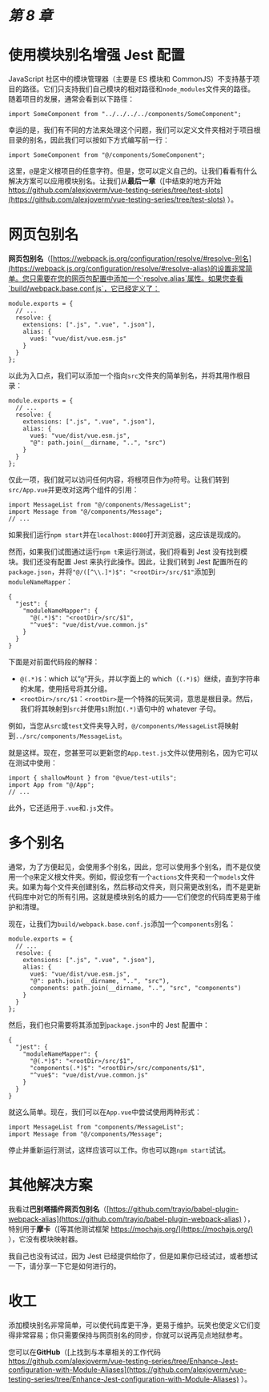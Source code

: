 # *第 8 章*

# 使用模块别名增强 Jest 配置

JavaScript 社区中的模块管理器（主要是 ES 模块和 CommonJS）不支持基于项目的路径。它们只支持我们自己模块的相对路径和`node_modules`文件夹的路径。随着项目的发展，通常会看到以下路径：

```
import SomeComponent from "../../../../components/SomeComponent";
```

幸运的是，我们有不同的方法来处理这个问题，我们可以定义文件夹相对于项目根目录的别名，因此我们可以按如下方式编写前一行：

```
import SomeComponent from "@/components/SomeComponent";
```

这里，`@`是定义根项目的任意字符。但是，您可以定义自己的。让我们看看有什么解决方案可以应用模块别名。让我们从**最后一章**（[中结束的地方开始 https://github.com/alexjoverm/vue-testing-series/tree/test-slots](https://github.com/alexjoverm/vue-testing-series/tree/test-slots) ）。

# 网页包别名

**网页包别名**（[https://webpack.js.org/configuration/resolve/#resolve-别名](https://webpack.js.org/configuration/resolve/#resolve-alias)的设置非常简单。您只需要在您的网页包配置中添加一个`resolve.alias`属性。如果您查看`build/webpack.base.conf.js`，它已经定义了：

```
module.exports = {
  // ...
  resolve: {
    extensions: [".js", ".vue", ".json"],
    alias: {
      vue$: "vue/dist/vue.esm.js"
    }
  }
};
```

以此为入口点，我们可以添加一个指向`src`文件夹的简单别名，并将其用作根目录：

```
module.exports = {
  // ...
  resolve: {
    extensions: [".js", ".vue", ".json"],
    alias: {
      vue$: "vue/dist/vue.esm.js",
      "@": path.join(__dirname, "..", "src")
    }
  }
};
```

仅此一项，我们就可以访问任何内容，将根项目作为`@`符号。让我们转到`src/App.vue`并更改对这两个组件的引用：

```
import MessageList from "@/components/MessageList";
import Message from "@/components/Message";
// ...
```

如果我们运行`npm start`并在`localhost:8080`打开浏览器，这应该是现成的。

然而，如果我们试图通过运行`npm t`来运行测试，我们将看到 Jest 没有找到模块。我们还没有配置 Jest 来执行此操作。因此，让我们转到 Jest 配置所在的`package.json`，并将`"@/([^\\.]*)$": "<rootDir>/src/$1"`添加到`moduleNameMapper`：

```
{
  "jest": {
    "moduleNameMapper": {
      "@(.*)$": "<rootDir>/src/$1",
      "^vue$": "vue/dist/vue.common.js"
    }
  }
}
```

下面是对前面代码段的解释：

*   `@(.*)$`：which 以“`@`”开头，并以字面上的 which（`(.*)$`）继续，直到字符串的末尾，使用括号将其分组。
*   `<rootDir>/src/$1`：`<rootDir>`是一个特殊的玩笑词，意思是根目录。然后，我们将其映射到`src`并使用`$1`附加`(.*)`语句中的 whatever 子句。

例如，当您从`src`或`test`文件夹导入时，`@/components/MessageList`将映射到`../src/components/MessageList`。

就是这样。现在，您甚至可以更新您的`App.test.js`文件以使用别名，因为它可以在测试中使用：

```
import { shallowMount } from "@vue/test-utils";
import App from "@/App";
// ...
```

此外，它还适用于`.vue`和`.js`文件。

# 多个别名

通常，为了方便起见，会使用多个别名，因此，您可以使用多个别名，而不是仅使用一个`@`来定义根文件夹。例如，假设您有一个`actions`文件夹和一个`models`文件夹。如果为每个文件夹创建别名，然后移动文件夹，则只需更改别名，而不是更新代码库中对它的所有引用。这就是模块别名的威力——它们使您的代码库更易于维护和清理。

现在，让我们为`build/webpack.base.conf.js`添加一个`components`别名：

```
module.exports = {
  // ...
  resolve: {
    extensions: [".js", ".vue", ".json"],
    alias: {
      vue$: "vue/dist/vue.esm.js",
      "@": path.join(__dirname, "..", "src"),
      components: path.join(__dirname, "..", "src", "components")
    }
  }
};
```

然后，我们也只需要将其添加到`package.json`中的 Jest 配置中：

```
{
  "jest": {
    "moduleNameMapper": {
      "@(.*)$": "<rootDir>/src/$1",
      "components(.*)$": "<rootDir>/src/components/$1",
      "^vue$": "vue/dist/vue.common.js"
    }
  }
}
```

就这么简单。现在，我们可以在`App.vue`中尝试使用两种形式：

```
import MessageList from "components/MessageList";
import Message from "@/components/Message";
```

停止并重新运行测试，这样应该可以工作。你也可以跑`npm start`试试。

# 其他解决方案

我看过**巴别塔插件网页包别名**（[https://github.com/trayio/babel-plugin-webpack-alias](https://github.com/trayio/babel-plugin-webpack-alias) ），特别用于**摩卡**（[等其他测试框架 https://mochajs.org/](https://mochajs.org/) ），它没有模块映射器。

我自己也没有试过，因为 Jest 已经提供给你了，但是如果你已经试过，或者想试一下，请分享一下它是如何进行的。

# 收工

添加模块别名非常简单，可以使代码库更干净，更易于维护。玩笑也使定义它们变得非常容易；你只需要保持与网页别名的同步，你就可以说再见点地狱参考。

您可以在**GitHub**（[上找到与本章相关的工作代码 https://github.com/alexjoverm/vue-testing-series/tree/Enhance-Jest-configuration-with-Module-Aliases](https://github.com/alexjoverm/vue-testing-series/tree/Enhance-Jest-configuration-with-Module-Aliases) ）。